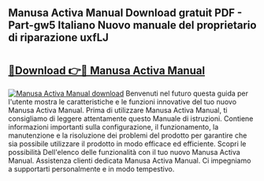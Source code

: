 ## Manusa Activa Manual Download gratuit PDF - Part-gw5 Italiano Nuovo manuale del proprietario di riparazione uxfLJ

# <h2><a href="http://dfgqae.blite.top/?on=Manusa+Activa+Manual">🔗Download 👉🔴 Manusa Activa Manual</a></h2>

[![Manusa Activa Manual download](https://i.imgur.com/lujVjoI.png)](http://dfgqae.blite.top/?on=Manusa+Activa+Manual)
Benvenuti nel futuro questa guida per l'utente mostra le caratteristiche e le funzioni innovative del tuo nuovo Manusa Activa Manual. Prima di utilizzare Manusa Activa Manual, ti consigliamo di leggere attentamente questo Manuale di istruzioni. Contiene informazioni importanti sulla configurazione, il funzionamento, la manutenzione e la risoluzione dei problemi del prodotto per garantire che sia possibile utilizzare il prodotto in modo efficace ed efficiente. Scopri le possibilità Dell'elenco delle funzionalità con il tuo nuovo Manusa Activa Manual. Assistenza clienti dedicata Manusa Activa Manual. Ci impegniamo a supportarti personalmente e in modo tempestivo.
